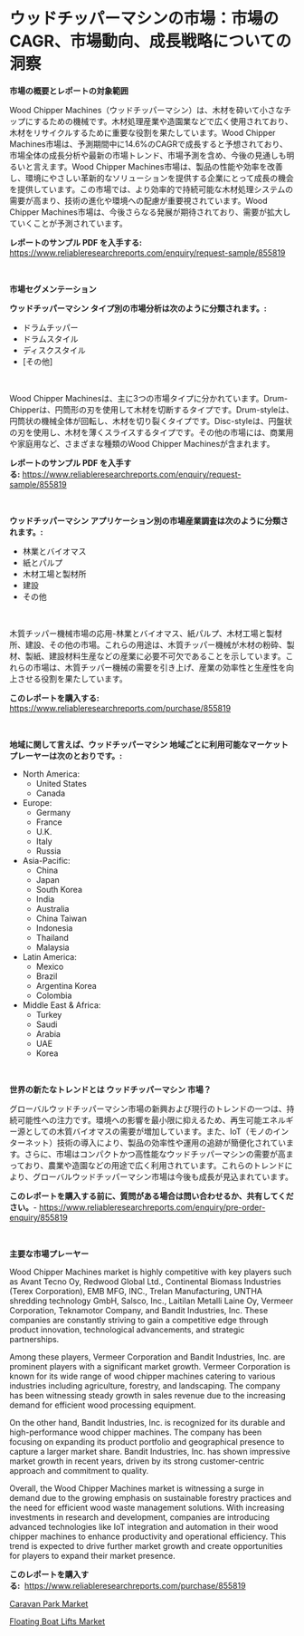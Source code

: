 <p><h1>ウッドチッパーマシンの市場：市場のCAGR、市場動向、成長戦略についての洞察</h1></p><p><strong>市場の概要とレポートの対象範囲</strong></p>
<p><p>Wood Chipper Machines（ウッドチッパーマシン）は、木材を砕いて小さなチップにするための機械です。木材処理産業や造園業などで広く使用されており、木材をリサイクルするために重要な役割を果たしています。Wood Chipper Machines市場は、予測期間中に14.6%のCAGRで成長すると予想されており、市場全体の成長分析や最新の市場トレンド、市場予測を含め、今後の見通しも明るいと言えます。Wood Chipper Machines市場は、製品の性能や効率を改善し、環境にやさしい革新的なソリューションを提供する企業にとって成長の機会を提供しています。この市場では、より効率的で持続可能な木材処理システムの需要が高まり、技術の進化や環境への配慮が重要視されています。Wood Chipper Machines市場は、今後さらなる発展が期待されており、需要が拡大していくことが予測されています。</p></p>
<p><strong>レポートのサンプル PDF を入手する:</strong> <a href="https://www.reliableresearchreports.com/enquiry/request-sample/855819">https://www.reliableresearchreports.com/enquiry/request-sample/855819</a></p>
<p>&nbsp;</p>
<p><strong>市場セグメンテーション</strong></p>
<p><strong>ウッドチッパーマシン タイプ別の市場分析は次のように分類されます。:</strong></p>
<p><ul><li>ドラムチッパー</li><li>ドラムスタイル</li><li>ディスクスタイル</li><li>[その他]</li></ul></p>
<p>&nbsp;</p>
<p><p>Wood Chipper Machinesは、主に3つの市場タイプに分かれています。Drum-Chipperは、円筒形の刃を使用して木材を切断するタイプです。Drum-styleは、円筒状の機械全体が回転し、木材を切り裂くタイプです。Disc-styleは、円盤状の刃を使用し、木材を薄くスライスするタイプです。その他の市場には、商業用や家庭用など、さまざまな種類のWood Chipper Machinesが含まれます。</p></p>
<p><strong>レポートのサンプル PDF を入手する:</strong>&nbsp;<a href="https://www.reliableresearchreports.com/enquiry/request-sample/855819">https://www.reliableresearchreports.com/enquiry/request-sample/855819</a></p>
<p>&nbsp;</p>
<p><strong> ウッドチッパーマシン アプリケーション別の市場産業調査は次のように分類されます。:</strong></p>
<p><ul><li>林業とバイオマス</li><li>紙とパルプ</li><li>木材工場と製材所</li><li>建設</li><li>その他</li></ul></p>
<p>&nbsp;</p>
<p><p>木質チッパー機械市場の応用-林業とバイオマス、紙パルプ、木材工場と製材所、建設、その他の市場。これらの用途は、木質チッパー機械が木材の粉砕、製材、製紙、建設材料生産などの産業に必要不可欠であることを示しています。これらの市場は、木質チッパー機械の需要を引き上げ、産業の効率性と生産性を向上させる役割を果たしています。</p></p>
<p><strong>このレポートを購入する:</strong>&nbsp; <a href="https://www.reliableresearchreports.com/purchase/855819">https://www.reliableresearchreports.com/purchase/855819</a></p>
<p>&nbsp;</p>
<p><strong>地域に関して言えば、ウッドチッパーマシン 地域ごとに利用可能なマーケットプレーヤーは次のとおりです。:</strong></p>
<p><ul>
    <li>
        North America:
        <ul>
            <li>United States</li>
            <li>Canada</li>
        </ul>
    </li>
    <li>
        Europe:
        <ul>
            <li>Germany</li>
            <li>France</li>
            <li>U.K.</li>
            <li>Italy</li>
            <li>Russia</li>
        </ul>
    </li>
    <li>
        Asia-Pacific:
        <ul>
            <li>China</li>
            <li>Japan</li>
            <li>South Korea</li>
            <li>India</li>
            <li>Australia</li>
            <li>China Taiwan</li>
            <li>Indonesia</li>
            <li>Thailand</li>
            <li>Malaysia</li>
        </ul>
    </li>
    <li>
        Latin America:
        <ul>
            <li>Mexico</li>
            <li>Brazil</li>
            <li>Argentina Korea</li>
            <li>Colombia</li>
        </ul>
    </li>
    <li>
        Middle East & Africa:
        <ul>
            <li>Turkey</li>
            <li>Saudi</li>
            <li>Arabia</li>
            <li>UAE</li>
            <li>Korea</li>
        </ul>
    </li>
    </ul></p>
<p>&nbsp;</p>
<p><strong>世界の新たなトレンドとは ウッドチッパーマシン 市場？</strong></p>
<p><p>グローバルウッドチッパーマシン市場の新興および現行のトレンドの一つは、持続可能性への注力です。環境への影響を最小限に抑えるため、再生可能エネルギー源としての木質バイオマスの需要が増加しています。また、IoT（モノのインターネット）技術の導入により、製品の効率性や運用の追跡が簡便化されています。さらに、市場はコンパクトかつ高性能なウッドチッパーマシンの需要が高まっており、農業や造園などの用途で広く利用されています。これらのトレンドにより、グローバルウッドチッパーマシン市場は今後も成長が見込まれています。</p></p>
<p><strong>このレポートを購入する前に、質問がある場合は問い合わせるか、共有してください。</strong>- <a href="https://www.reliableresearchreports.com/enquiry/pre-order-enquiry/855819">https://www.reliableresearchreports.com/enquiry/pre-order-enquiry/855819</a></p>
<p>&nbsp;</p>
<p><strong>主要な市場プレーヤー</strong></p>
<p><p>Wood Chipper Machines market is highly competitive with key players such as Avant Tecno Oy, Redwood Global Ltd., Continental Biomass Industries (Terex Corporation), EMB MFG, INC., Trelan Manufacturing, UNTHA shredding technology GmbH, Salsco, Inc., Laitilan Metalli Laine Oy, Vermeer Corporation, Teknamotor Company, and Bandit Industries, Inc. These companies are constantly striving to gain a competitive edge through product innovation, technological advancements, and strategic partnerships.</p><p>Among these players, Vermeer Corporation and Bandit Industries, Inc. are prominent players with a significant market growth. Vermeer Corporation is known for its wide range of wood chipper machines catering to various industries including agriculture, forestry, and landscaping. The company has been witnessing steady growth in sales revenue due to the increasing demand for efficient wood processing equipment.</p><p>On the other hand, Bandit Industries, Inc. is recognized for its durable and high-performance wood chipper machines. The company has been focusing on expanding its product portfolio and geographical presence to capture a larger market share. Bandit Industries, Inc. has shown impressive market growth in recent years, driven by its strong customer-centric approach and commitment to quality.</p><p>Overall, the Wood Chipper Machines market is witnessing a surge in demand due to the growing emphasis on sustainable forestry practices and the need for efficient wood waste management solutions. With increasing investments in research and development, companies are introducing advanced technologies like IoT integration and automation in their wood chipper machines to enhance productivity and operational efficiency. This trend is expected to drive further market growth and create opportunities for players to expand their market presence.</p></p>
<p><strong>このレポートを購入する:</strong>&nbsp;&nbsp;<a href="https://www.reliableresearchreports.com/purchase/855819">https://www.reliableresearchreports.com/purchase/855819</a></p>
<p><p><a href="https://adventurous-uranium-ef9.notion.site/Caravan-Park-Market-Offers-Provide-Insightful-Data-for-the-Time-Period-from-2024-to-2031-and-also-Pr-010a29f1936443a39e6ee3fdc9a18fda">Caravan Park Market</a></p><p><a href="https://extreme-scabiosa-c81.notion.site/Floating-Boat-Lifts-Market-Provides-Detailed-Segmentation-of-this-Market-based-on-Type-Application--5e7ffe1ec20b42f5a81d9bfdfb12af8a">Floating Boat Lifts Market</a></p></p>